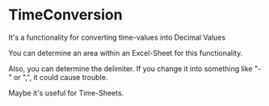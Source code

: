 # TimeConversion
It's a functionality for converting time-values into Decimal Values

You can determine an area within an Excel-Sheet for this functionality.

Also, you can determine the delimiter. If you change it into something like "-" or ",", it could cause trouble.


Maybe it's useful for Time-Sheets.
